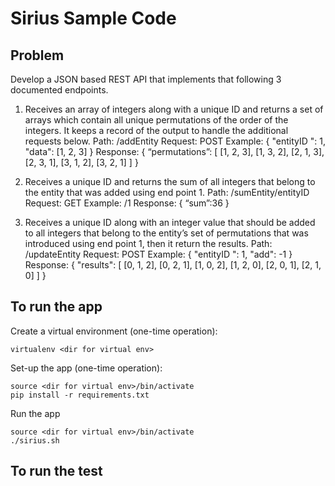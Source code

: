 # Sirius Sample Code

## Problem
Develop a JSON based REST API that implements that following 3 documented endpoints.

1. Receives an array of integers along with a unique ID and returns a set of arrays which contain all unique permutations of the order of the integers. It keeps a record of the output to handle the additional requests below.
Path: /addEntity
Request: POST
Example:
{
	"entityID ": 1,
	"data": [1, 2, 3]
}
Response: 
{
	“permutations”: [
		[1, 2, 3],
		[1, 3, 2],
		[2, 1, 3],
		[2, 3, 1],
		[3, 1, 2],
		[3, 2, 1]
	]
}

2. Receives a unique ID and returns the sum of all integers that belong to the entity that was added using end point 1.
Path: /sumEntity/entityID
Request: GET
Example: /1
Response: 
{
	“sum”:36
}

3. Receives a unique ID along with an integer value that should be added to all integers that belong to the entity’s set of permutations that was introduced using end point 1, then it return the results.
Path: /updateEntity
Request: POST
Example:
{
	"entityID ": 1,
	"add": -1
}
Response: 
{
	"results": [
		[0, 1, 2],
		[0, 2, 1],
		[1, 0, 2],
		[1, 2, 0],
		[2, 0, 1],
		[2, 1, 0]
	]
}

## To run the app
Create a virtual environment (one-time operation):

````
virtualenv <dir for virtual env>
````

Set-up the app (one-time operation):
````
source <dir for virtual env>/bin/activate
pip install -r requirements.txt
````

Run the app
````
source <dir for virtual env>/bin/activate
./sirius.sh
````

## To run the test
